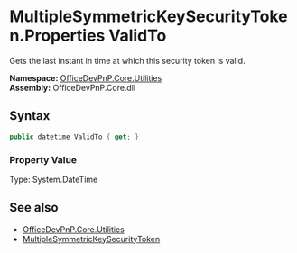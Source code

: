 # MultipleSymmetricKeySecurityToken.Properties ValidTo
Gets the last instant in time at which this security token is valid.  

**Namespace:** [OfficeDevPnP.Core.Utilities](OfficeDevPnP.Core.Utilities.md)  
**Assembly:** OfficeDevPnP.Core.dll  
## Syntax
```C#
public datetime ValidTo { get; }
```

### Property Value
Type: System.DateTime  

## See also
- [OfficeDevPnP.Core.Utilities](OfficeDevPnP.Core.Utilities.md)
- [MultipleSymmetricKeySecurityToken](OfficeDevPnP.Core.Utilities.MultipleSymmetricKeySecurityToken.md) 
